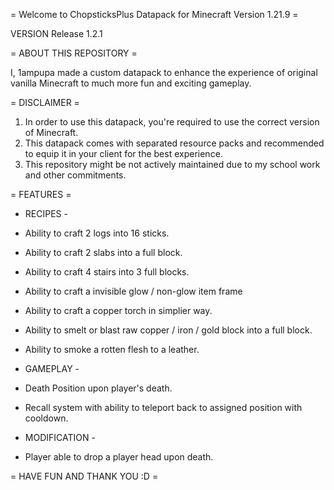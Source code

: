 = Welcome to ChopsticksPlus Datapack for Minecraft Version 1.21.9 =

VERSION Release 1.2.1

= ABOUT THIS REPOSITORY =

I, 1ampupa made a custom datapack to enhance the experience of original vanilla Minecraft
to much more fun and exciting gameplay.

= DISCLAIMER =

1) In order to use this datapack, you're required to use the correct version of Minecraft.
2) This datapack comes with separated resource packs and recommended to equip it in your client for
the best experience.
3) This repository might be not actively maintained due to my school work and other commitments.

= FEATURES =

- RECIPES -
- Ability to craft 2 logs into 16 sticks.
- Ability to craft 2 slabs into a full block.
- Ability to craft 4 stairs into 3 full blocks.
- Ability to craft a invisible glow / non-glow item frame
- Ability to craft a copper torch in simplier way.
- Ability to smelt or blast raw copper / iron / gold block into a full block.
- Ability to smoke a rotten flesh to a leather.

- GAMEPLAY -
- Death Position upon player's death.
- Recall system with ability to teleport back to assigned position with cooldown.

- MODIFICATION -
- Player able to drop a player head upon death.

= HAVE FUN AND THANK YOU :D =
